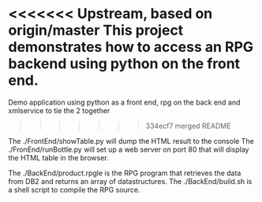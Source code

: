 
<<<<<<< Upstream, based on origin/master
This project demonstrates how to access an RPG backend using python on the front end.
=======
Demo application using python as a front end, rpg on the back end and xmlservice to tie the 2 together
>>>>>>> 334ecf7 merged README

The ./FrontEnd/showTable.py will dump the HTML result to the console
The ./FronEnd/runBottle.py will set up a web server on port 80 that will display the 
HTML table in the browser.

The ./BackEnd/product.rpgle is the RPG program that retrieves the data from DB2 and returns an array of datastructures.
The ./BackEnd/build.sh is a shell script to compile the RPG source.
